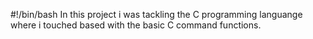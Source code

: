 #!/bin/bash
In this project i was tackling the C programming languange where i touched based with the basic C command functions.


